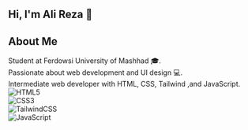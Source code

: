 ## Hi, I'm Ali Reza 👋  



## About Me  
Student at Ferdowsi University of Mashhad 🎓.  
Passionate about web development and UI design 💻.  
Intermediate web developer with HTML, CSS, Tailwind ,and JavaScript.
![HTML5](https://cdn.jsdelivr.net/gh/devicons/devicon/icons/html5/html5-original.svg)  
![CSS3](https://cdn.jsdelivr.net/gh/devicons/devicon/icons/css3/css3-original.svg)  
![TailwindCSS](https://cdn.jsdelivr.net/gh/devicons/devicon/icons/tailwindcss/tailwindcss-plain.svg)  
![JavaScript](https://cdn.jsdelivr.net/gh/devicons/devicon/icons/javascript/javascript-original.svg)  






